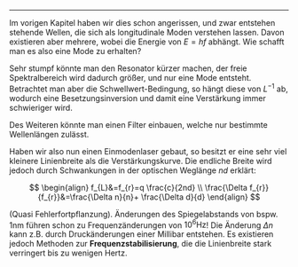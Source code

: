 ***

Im vorigen Kapitel haben wir dies schon angerissen, und zwar entstehen stehende Wellen, die sich als longitudinale Moden verstehen lassen. Davon existieren aber mehrere, wobei die Energie von $E=hf$ abhängt. Wie schafft man es also eine Mode zu erhalten?

Sehr stumpf könnte man den Resonator kürzer machen, der freie Spektralbereich wird dadurch größer, und nur eine Mode entsteht. Betrachtet man aber die Schwellwert-Bedingung, so hängt diese von $L^{-1}$ ab, wodurch eine Besetzungsinversion und damit eine Verstärkung immer schwieriger wird.

Des Weiteren könnte man einen Filter einbauen, welche nur bestimmte Wellenlängen zulässt.

Haben wir also nun einen Einmodenlaser gebaut, so besitzt er eine sehr viel kleinere Linienbreite als die Verstärkungskurve. Die endliche Breite wird jedoch durch Schwankungen in der optischen Weglänge $nd$ erklärt:

$$
\begin{align}
f_{L}&=f_{r}=q \frac{c}{2nd} \\
\frac{\Delta f_{r}}{f_{r}}&=\frac{\Delta n}{n}+ \frac{\Delta d}{d}
\end{align}
$$

(Quasi Fehlerfortpflanzung). Änderungen des Spiegelabstands von bspw. $1\text{nm}$ führen schon zu Frequenzänderungen von $10^{6}\text{Hz}$! Die Änderung $\Delta n$ kann z.B. durch Druckänderungen einer Millibar entstehen. Es existieren jedoch Methoden zur **Frequenzstabilisierung**, die die Linienbreite stark verringert bis zu wenigen Hertz.

